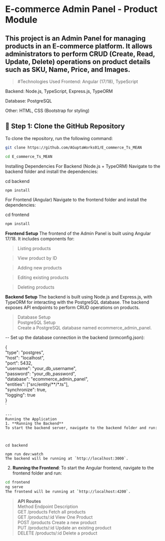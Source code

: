 # **E-commerce Admin Panel - Product Module**

This project is an Admin Panel for managing products in an E-commerce platform. It allows administrators to perform CRUD (Create, Read, Update, Delete) operations on product details such as SKU, Name, Price, and Images.
 --- 

> #Technologies Used
Frontend: Angular (17/18), TypeScript

Backend: Node.js, TypeScript, Express.js, TypeORM

Database: PostgreSQL

Other: HTML, CSS (Bootstrap for styling)


## **📌 Step 1: Clone the GitHub Repository**
To clone the repository, run the following command:

```bash
git clone https://github.com/AGuptaWorks01/E_commerce_Ts_MEAN
```
```bash
cd E_commerce_Ts_MEAN
```

Installing Dependencies
For Backend (Node.js + TypeORM)
Navigate to the backend folder and install the dependencies:

cd backend
```bash
npm install
```

For Frontend (Angular)
Navigate to the frontend folder and install the dependencies:


cd frontend
```bash
npm install
```

**Frontend Setup**
The frontend of the Admin Panel is built using Angular 17/18. It includes components for:

> Listing products

> View product by ID

> Adding new products

> Editing existing products

> Deleting products

**Backend Setup**
The backend is built using Node.js and Express.js, with TypeORM for interacting with the PostgreSQL database. The backend exposes API endpoints to perform CRUD operations on products.

> Database Setup   
> PostgreSQL Setup   
> Create a PostgreSQL database named ecommerce_admin_panel.   

-- Set up the database connection in the backend (ormconfig.json):

{   
  "type": "postgres",   
  "host": "localhost",    
  "port": 5432,   
  "username": "your_db_username",   
  "password": "your_db_password",   
  "database": "ecommerce_admin_panel",   
  "entities": ["src/entity/**/*.ts"],    
  "synchronize": true,   
  "logging": true    
}  
`
``` 
---
Running the Application
1. **Running the Backend**
To start the backend server, navigate to the backend folder and run:



cd backend

npm run dev:watch
The backend will be running at `http://localhost:3000`.
```

2. **Running the Frontend**:
To start the Angular frontend, navigate to the frontend folder and run:

```bash
cd frontend
ng serve
The frontend will be running at `http://localhost:4200`.
```

> **API Routes**   
Method   	Endpoint			Description   
GET			/products			Fetch all products  
GET			/products/:id		View One Product  
POST		/products			Create a new product   
PUT			/products/:id		Update an existing product   
DELETE		/products/:id		Delete a product   
